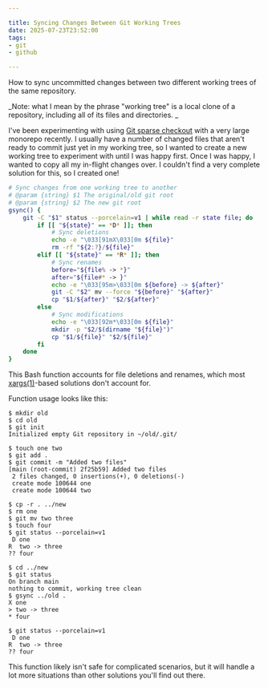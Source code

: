```yaml
---

title: Syncing Changes Between Git Working Trees
date: 2025-07-23T23:52:00
tags:
- git
- github

---
```


How to sync uncommitted changes between two different working trees of the same repository.

_Note: what I mean by the phrase "working tree" is a local clone of a repository, including all of its files and directories. _

I've been experimenting with using [Git sparse checkout](https://git-scm.com/docs/git-sparse-checkout) with a very large monorepo recently. I usually have a number of changed files that aren't ready to commit just yet in my working tree, so I wanted to create a new working tree to experiment with until I was happy first. Once I was happy, I wanted to copy all my in-flight changes over. I couldn't find a very complete solution for this, so I created one!

```bash
# Sync changes from one working tree to another
# @param {string} $1 The original/old git root
# @param {string} $2 The new git root
gsync() {
    git -C "$1" status --porcelain=v1 | while read -r state file; do
        if [[ "${state}" == *D* ]]; then
            # Sync deletions
            echo -e "\033[91mX\033[0m ${file}"
            rm -rf "${2:?}/${file}"
        elif [[ "${state}" == *R* ]]; then
            # Sync renames
            before="${file% -> *}"
            after="${file#* -> }"
            echo -e "\033[95m>\033[0m ${before} -> ${after}"
            git -C "$2" mv --force "${before}" "${after}"
            cp "$1/${after}" "$2/${after}"
        else
            # Sync modifications
            echo -e "\033[92m*\033[0m ${file}"
            mkdir -p "$2/$(dirname "${file}")"
            cp "$1/${file}" "$2/${file}"
        fi
    done
}
```

This Bash function accounts for file deletions and renames, which most [xargs(1)](https://linux.die.net/man/1/xargs)-based solutions don't account for.

Function usage looks like this:

```shell
$ mkdir old
$ cd old
$ git init
Initialized empty Git repository in ~/old/.git/

$ touch one two
$ git add .
$ git commit -m "Added two files"
[main (root-commit) 2f25b59] Added two files
 2 files changed, 0 insertions(+), 0 deletions(-)
 create mode 100644 one
 create mode 100644 two

$ cp -r . ../new
$ rm one
$ git mv two three
$ touch four
$ git status --porcelain=v1
 D one
R  two -> three
?? four

$ cd ../new
$ git status
On branch main
nothing to commit, working tree clean
$ gsync ../old .
X one
> two -> three
* four

$ git status --porcelain=v1
 D one
R  two -> three
?? four
```

This function likely isn't safe for complicated scenarios, but it will handle a lot more situations than other solutions you'll find out there.
<!--stackedit_data:
eyJoaXN0b3J5IjpbMTc1NzQ1MjA3NSwtMTgzMjYzNzk4LDIxMT
c5NjcyNDksLTEyMDkwMDk5MjddfQ==
-->